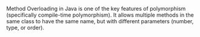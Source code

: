 Method Overloading in Java is one of the key features of polymorphism (specifically compile-time polymorphism).
It allows multiple methods in the same class to have the same name, but with different parameters (number, type, or order).